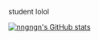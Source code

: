  

student 
lolol

[![nngngn's GitHub stats](https://github-readme-stats.vercel.app/api?username=nngngn)](https://github.com/anuraghazra/github-readme-stats)

 
<!---
nngngn/nngngn is a ✨ special ✨ repository because its `README.md` (this file) appears on your GitHub profile.
You can click the Preview link to take a look at your changes.
--->
